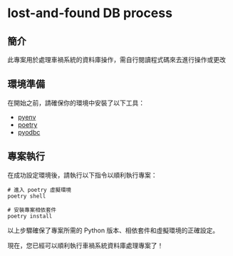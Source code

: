 # lost-and-found DB process
## 簡介
此專案用於處理車禍系統的資料庫操作，需自行閱讀程式碼來去進行操作或更改

## 環境準備

在開始之前，請確保你的環境中安裝了以下工具：

- [pyenv](https://github.com/pyenv/pyenv)
- [poetry](https://python-poetry.org/)
- [pyodbc](https://github.com/Microsoft/homebrew-mssql-release)

## 專案執行
在成功設定環境後，請執行以下指令以順利執行專案：

```
# 進入 poetry 虛擬環境
poetry shell

# 安裝專案相依套件
poetry install
```
以上步驟確保了專案所需的 Python 版本、相依套件和虛擬環境的正確設定。

現在，您已經可以順利執行車禍系統資料庫處理專案了！